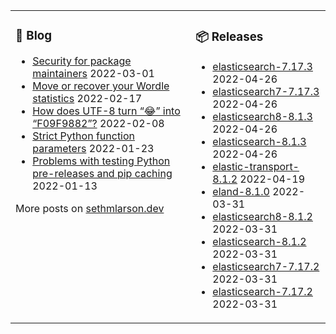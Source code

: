 <table><tr><td valign="top">

### 📰 Blog
<!-- blog starts -->
* [Security for package maintainers](http://sethmlarson.dev/blog/security-for-package-maintainers?date=2022-03-01) 2022-03-01
* [Move or recover your Wordle statistics](http://sethmlarson.dev/blog/wordle-stats?date=2022-02-17) 2022-02-17
* [How does UTF-8 turn “😂” into “F09F9882”?](http://sethmlarson.dev/blog/utf-8?date=2022-02-08) 2022-02-08
* [Strict Python function parameters](http://sethmlarson.dev/blog/strict-python-function-parameters?date=2022-01-23) 2022-01-23
* [Problems with testing Python pre-releases and pip caching](http://sethmlarson.dev/blog/python-prereleases-and-pip-cache?date=2022-01-13) 2022-01-13
<!-- blog ends -->
More posts on [sethmlarson.dev](https://sethmlarson.dev)
</td><td valign="top">

### 📦 Releases
<!-- other starts -->
* [elasticsearch-7.17.3](https://pypi.org/project/elasticsearch/7.17.3) 2022-04-26
* [elasticsearch7-7.17.3](https://pypi.org/project/elasticsearch7/7.17.3) 2022-04-26
* [elasticsearch8-8.1.3](https://pypi.org/project/elasticsearch8/8.1.3) 2022-04-26
* [elasticsearch-8.1.3](https://pypi.org/project/elasticsearch/8.1.3) 2022-04-26
* [elastic-transport-8.1.2](https://pypi.org/project/elastic-transport/8.1.2) 2022-04-19
* [eland-8.1.0](https://pypi.org/project/eland/8.1.0) 2022-03-31
* [elasticsearch8-8.1.2](https://pypi.org/project/elasticsearch8/8.1.2) 2022-03-31
* [elasticsearch-8.1.2](https://pypi.org/project/elasticsearch/8.1.2) 2022-03-31
* [elasticsearch7-7.17.2](https://pypi.org/project/elasticsearch7/7.17.2) 2022-03-31
* [elasticsearch-7.17.2](https://pypi.org/project/elasticsearch/7.17.2) 2022-03-31
<!-- other ends -->
</td></tr></table>
